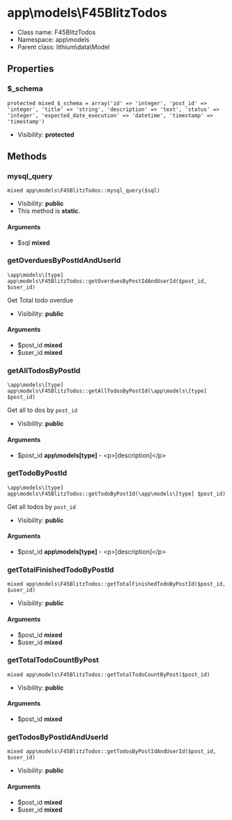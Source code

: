 app\models\F45BlitzTodos
===============






* Class name: F45BlitzTodos
* Namespace: app\models
* Parent class: lithium\data\Model





Properties
----------


### $_schema

    protected mixed $_schema = array('id' => 'integer', 'post_id' => 'integer', 'title' => 'string', 'description' => 'text', 'status' => 'integer', 'expected_date_execution' => 'datetime', 'timestamp' => 'timestamp')





* Visibility: **protected**


Methods
-------


### mysql_query

    mixed app\models\F45BlitzTodos::mysql_query($sql)





* Visibility: **public**
* This method is **static**.


#### Arguments
* $sql **mixed**



### getOverduesByPostIdAndUserId

    \app\models\[type] app\models\F45BlitzTodos::getOverduesByPostIdAndUserId($post_id, $user_id)

Get Total todo overdue



* Visibility: **public**


#### Arguments
* $post_id **mixed**
* $user_id **mixed**



### getAllTodosByPostId

    \app\models\[type] app\models\F45BlitzTodos::getAllTodosByPostId(\app\models\[type] $post_id)

Get all to dos by `post_id`



* Visibility: **public**


#### Arguments
* $post_id **app\models\[type]** - &lt;p&gt;[description]&lt;/p&gt;



### getTodoByPostId

    \app\models\[type] app\models\F45BlitzTodos::getTodoByPostId(\app\models\[type] $post_id)

Get all todos by `post_id`



* Visibility: **public**


#### Arguments
* $post_id **app\models\[type]** - &lt;p&gt;[description]&lt;/p&gt;



### getTotalFinishedTodoByPostId

    mixed app\models\F45BlitzTodos::getTotalFinishedTodoByPostId($post_id, $user_id)





* Visibility: **public**


#### Arguments
* $post_id **mixed**
* $user_id **mixed**



### getTotalTodoCountByPost

    mixed app\models\F45BlitzTodos::getTotalTodoCountByPost($post_id)





* Visibility: **public**


#### Arguments
* $post_id **mixed**



### getTodosByPostIdAndUserId

    mixed app\models\F45BlitzTodos::getTodosByPostIdAndUserId($post_id, $user_id)





* Visibility: **public**


#### Arguments
* $post_id **mixed**
* $user_id **mixed**


